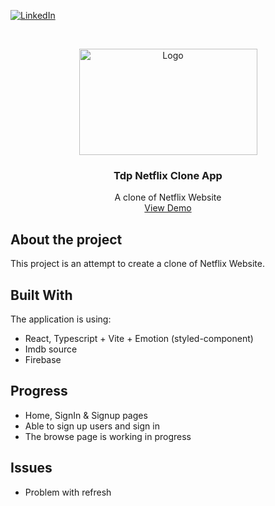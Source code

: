 [![LinkedIn][linkedin-shield]][linkedin-url]

<!-- PROJECT LOGO -->
<br />
<p align="center">
  <a href="#">
    <img src="https://i.ibb.co/gb2tf3s/Tdp-logo-main.png" alt="Logo" width="285" height="170">
  </a>

  <h3 align="center">Tdp Netflix Clone App</h3>
  <p align="center">
    A clone of Netflix Website    
    <br />
    <a href="https://tdp-movie-demo.tdp-store.info/" target="_blank">View Demo</a>  
  </p>
</p>



## About the project
This project is an attempt to create a clone of Netflix Website.

## Built With
The application is using:
* React, Typescript + Vite + Emotion (styled-component)
* Imdb source
* Firebase

## Progress
* Home, SignIn & Signup pages
* Able to sign up users and sign in
* The browse page is working in progress

## Issues
* Problem with refresh 

[linkedin-shield]: https://img.shields.io/badge/-LinkedIn-black.svg?style=flat-square&logo=linkedin&colorB=555
[linkedin-url]: https://www.linkedin.com/in/bob-pham-93937973/
[tdp-logo]: tdp-logo.png
